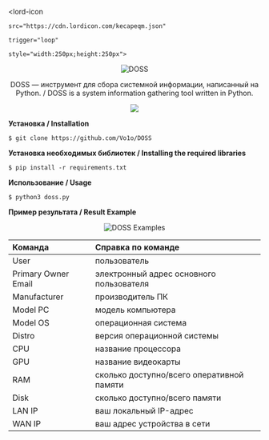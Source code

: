 <script src="https://cdn.lordicon.com/xdjxvujz.js"></script>

<lord-icon

    src="https://cdn.lordicon.com/kecapeqm.json"

    trigger="loop"

    style="width:250px;height:250px">

</lord-icon><p align="center"><img alt="DOSS" src="https://user-images.githubusercontent.com/92124716/168519702-9b5de45e-0e43-4b86-bf2d-ff11c97e5993.png"></p>
<p align="center">DOSS — инструмент для сбора системной информации, написанный на Python. / DOSS is a system information gathering tool written in Python.
</p>
<p align="center">
<a href="./LICENSE"><img src="https://img.shields.io/badge/license-MIT-blue.svg"></a>
</p>

**Установка / Installation**

    $ git clone https://github.com/Vo1o/DOSS
**Установка необходимых библиотек / Installing the required libraries**
    
    $ pip install -r requirements.txt

**Использование / Usage**

    $ python3 doss.py

**Пример результата / Result Example**
<p align="center"><img alt="DOSS Examples" src="https://user-images.githubusercontent.com/92124716/168540402-416c9b0c-6596-4e3c-aa31-92e41482c815.png"></p>


| Команда        | Справка по команде  |
| :------------- | :------------------ |
| User           | пользователь        |
| Primary Owner Email | электронный адрес основного пользователя  |
| Manufacturer  | производитель ПК   |
| Model PC | модель компьютера  |
| Model OS | операционная система |
| Distro | версия операционной системы |
| CPU | название процессора |
| GPU | название видеокарты |
| RAM | сколько доступно/всего оперативной памяти|
| Disk | сколько доступно/всего памяти |
| LAN IP | ваш локальный IP-адрес |
| WAN IP | ваш адрес устройства в сети |

